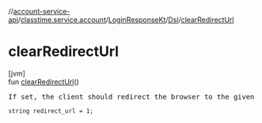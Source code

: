 //[account-service-api](../../../../index.md)/[classtime.service.account](../../index.md)/[LoginResponseKt](../index.md)/[Dsl](index.md)/[clearRedirectUrl](clear-redirect-url.md)

# clearRedirectUrl

[jvm]\
fun [clearRedirectUrl](clear-redirect-url.md)()

<pre>
If set, the client should redirect the browser to the given url.
</pre>

<code>string redirect_url = 1;</code>
